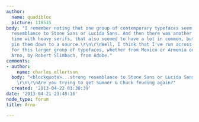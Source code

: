 ```yaml
---
author:
  name: quadibloc
  picture: 118515
body: "I remember noting that one group of contemporary typefaces seem to have a strong
  resemblance to Stone Sans or Lucida Sans. And then there was another group, this
  time with heavy serifs, that also seemed to have a lot in common, but I couldn't
  pin them down to a source.\r\n\r\nWell, I think that I've run across the inspiration
  for this larger group of typefaces, whether from Mexico or Armenia or Russia...
  Arno, by Robert Slimbach, from Adobe."
comments:
- author:
    name: charles ellertson
  body: "<blockquote>...strong resemblance to Stone Sans or Lucida Sans</blockquote>
    \r\n\r\nAre you trying to get Sumner & Chuck feuding again?"
  created: '2013-04-22 01:30:39'
date: '2013-04-21 23:48:16'
node_type: forum
title: Arno

---
```

